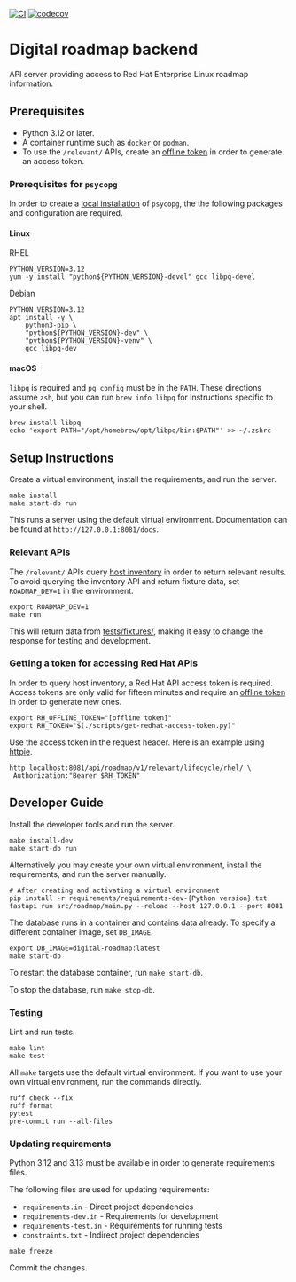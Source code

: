 [![CI](https://github.com/RedHatInsights/digital-roadmap-backend/actions/workflows/ci.yml/badge.svg)](https://github.com/RedHatInsights/digital-roadmap-backend/actions/workflows/ci.yml)
[![codecov](https://codecov.io/gh/RedHatInsights/digital-roadmap-backend/graph/badge.svg?token=1K4JGKV8EA)](https://codecov.io/gh/RedHatInsights/digital-roadmap-backend)


# Digital roadmap backend

API server providing access to Red Hat Enterprise Linux roadmap information.


## Prerequisites

- Python 3.12 or later.
- A container runtime such as `docker` or `podman`.
- To use the `/relevant/` APIs, create an [offline token] in order to generate an access token.

### Prerequisites for `psycopg` ###

In order to create a [local installation] of `psycopg`, the the following packages and configuration are required.

#### Linux ####

RHEL

```shell
PYTHON_VERSION=3.12
yum -y install "python${PYTHON_VERSION}-devel" gcc libpq-devel
```

Debian

```shell
PYTHON_VERSION=3.12
apt install -y \
    python3-pip \
    "python${PYTHON_VERSION}-dev" \
    "python${PYTHON_VERSION}-venv" \
    gcc libpq-dev
```

#### macOS ####

`libpq` is required and `pg_config` must be in the `PATH`. These directions assume `zsh`, but you can run `brew info libpq` for instructions specific to your shell.

```shell
brew install libpq
echo 'export PATH="/opt/homebrew/opt/libpq/bin:$PATH"' >> ~/.zshrc
```


## Setup Instructions

Create a virtual environment, install the requirements, and run the server.

```shell
make install
make start-db run
```

This runs a server using the default virtual environment. Documentation can be found at  `http://127.0.0.1:8081/docs`.

### Relevant APIs

The `/relevant/` APIs query [host inventory] in order to return relevant results. To avoid querying the inventory API and return fixture data, set `ROADMAP_DEV=1` in the environment.

```
export ROADMAP_DEV=1
make run
```

This will return data from [tests/fixtures/](tests/fixtures), making it easy to change the response for testing and development.

### Getting a token for accessing Red Hat APIs

In order to query host inventory, a Red Hat API access token is required. Access tokens are only valid for fifteen minutes and require an [offline token] in order to generate new ones.

```
export RH_OFFLINE_TOKEN="[offline token]"
export RH_TOKEN="$(./scripts/get-redhat-access-token.py)"
```

Use the access token in the request header. Here is an example using [httpie].

```
http localhost:8081/api/roadmap/v1/relevant/lifecycle/rhel/ \
 Authorization:"Bearer $RH_TOKEN"
```

## Developer Guide
Install the developer tools and run the server.

```shell
make install-dev
make start-db run
```

Alternatively you may create your own virtual environment, install the requirements, and run the server manually.
```
# After creating and activating a virtual environment
pip install -r requirements/requirements-dev-{Python version}.txt
fastapi run src/roadmap/main.py --reload --host 127.0.0.1 --port 8081
```

The database runs in a container and contains data already. To specify a different container image, set `DB_IMAGE`.

```shell
export DB_IMAGE=digital-roadmap:latest
make start-db
```

To restart the database container, run `make start-db`.

To stop the database, run `make stop-db`.

### Testing

Lint and run tests.

```shell
make lint
make test
```

All `make` targets use the default virtual environment. If you want to use your own virtual environment, run the commands directly.

```shell
ruff check --fix
ruff format
pytest
pre-commit run --all-files
```


### Updating requirements

Python 3.12 and 3.13 must be available in order to generate requirements files.

The following files are used for updating requirements:

- `requirements.in` - Direct project dependencies
- `requirements-dev.in` - Requirements for development
- `requirements-test.in` - Requirements for running tests
- `constraints.txt` - Indirect project dependencies

```
make freeze
```

Commit the changes.


[local installation]: https://www.psycopg.org/psycopg3/docs/basic/install.html#local-installation
[offline token]: https://access.redhat.com/articles/3626371
[host inventory]: https://developers.redhat.com/api-catalog/api/inventory
[httpie]: https://httpie.io/docs/cli
